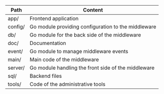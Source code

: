   Path  | Content
--------|-----------------------------------------------------
app/    | Frontend application
config/ | Go module providing configuration to the middleware
db/     | Go module for the back side of the middleware
doc/    | Documentation
event/  | Go module to manage middleware events
main/   | Main code of the middleware
server/ | Go module handling the front side of the middleware
sql/    | Backend files
tools/  | Code of the administrative tools
